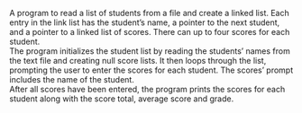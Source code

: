 A program to read a list of students from a file and create a linked list. Each entry in the link list has the student’s name, a pointer to the next student, and a pointer to a linked list of scores. There can up to four scores for each student. <br/>
The program initializes the student list by reading the students’ names from the text file and creating null score lists. It then loops through the list, prompting the user to enter the scores for each student. The scores’ prompt includes the name of the student. <br/>
After all scores have been entered, the program prints the scores for each student along with the score total, average score and grade.
